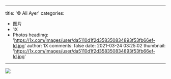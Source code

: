 
---
title: '© Ali Ayer'
categories: 
 - 图片
 - 1X
 - Photos
headimg: 'https://1x.com/images/user/da5110d1f2d358350834893f53fb66ef-ld.jpg'
author: 1X
comments: false
date: 2021-03-24 03:25:02
thumbnail: 'https://1x.com/images/user/da5110d1f2d358350834893f53fb66ef-ld.jpg'
---

<div>   
<img src="https://1x.com/images/user/da5110d1f2d358350834893f53fb66ef-ld.jpg" referrerpolicy="no-referrer">  
</div>
            